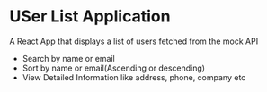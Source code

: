 # USer List Application

A React App that displays a list of users fetched from the mock API
- Search by name or email
- Sort by name or email(Ascending or descending)
- View Detailed Information like address, phone, company etc
  
